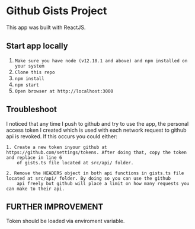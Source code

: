 # Github Gists Project
This app was built with ReactJS.

## Start app locally
1. `Make sure you have node (v12.18.1 and above) and npm installed on your system`
2. `Clone this repo`
3. `npm install`
4. `npm start`
5. `Open browser at http://localhost:3000`

## Troubleshoot

I noticed that any time I push to github and try to use the app, the personal access token I created which is used with each network
request to github api is revoked. If this occurs you could either:

    1. Create a new token inyour github at https://github.com/settings/tokens. After doing that, copy the token and replace in line 6
        of gists.ts file located at src/api/ folder.
    
    2. Remove the HEADERS object in both api functions in gists.ts file located at src/api/ folder. By doing so you can use the github
        api freely but github will place a limit on how many requests you can make to their api.


## FURTHER IMPROVEMENT
Token should be loaded via enviroment variable.
